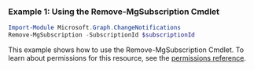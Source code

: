 ### Example 1: Using the Remove-MgSubscription Cmdlet
```powershell
Import-Module Microsoft.Graph.ChangeNotifications
Remove-MgSubscription -SubscriptionId $subscriptionId
```
This example shows how to use the Remove-MgSubscription Cmdlet.
To learn about permissions for this resource, see the [permissions reference](/graph/permissions-reference).
